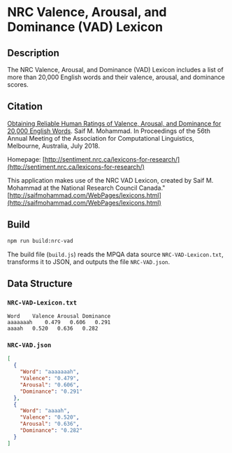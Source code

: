 # NRC Valence, Arousal, and Dominance (VAD) Lexicon

## Description
The NRC Valence, Arousal, and Dominance (VAD) Lexicon includes a list of more than 20,000 English words and
their valence, arousal, and dominance scores.

## Citation
[Obtaining Reliable Human Ratings of Valence, Arousal, and Dominance for 20,000 English Words](https://aclanthology.info/papers/P18-1017/p18-1017).
Saif M. Mohammad. In Proceedings of the 56th Annual Meeting of the Association for Computational Linguistics, Melbourne, Australia, July 2018.

Homepage: [http://sentiment.nrc.ca/lexicons-for-research/](http://sentiment.nrc.ca/lexicons-for-research/)

This application makes use of the NRC VAD Lexicon, created by Saif M. Mohammad at the National Research Council Canada." [http://saifmohammad.com/WebPages/lexicons.html](http://saifmohammad.com/WebPages/lexicons.html)

## Build
```bash
npm run build:nrc-vad
```

The build file (`build.js`) reads the MPQA data source `NRC-VAD-Lexicon.txt`, transforms it to JSON, and outputs the file `NRC-VAD.json`.

## Data Structure
### `NRC-VAD-Lexicon.txt`
```
Word	Valence	Arousal	Dominance
aaaaaaah	0.479	0.606	0.291
aaaah	0.520	0.636	0.282
```

### `NRC-VAD.json`
```json
[
  {
    "Word": "aaaaaaah",
    "Valence": "0.479",
    "Arousal": "0.606",
    "Dominance": "0.291"
  },
  {
    "Word": "aaaah",
    "Valence": "0.520",
    "Arousal": "0.636",
    "Dominance": "0.282"
  }
]
```
